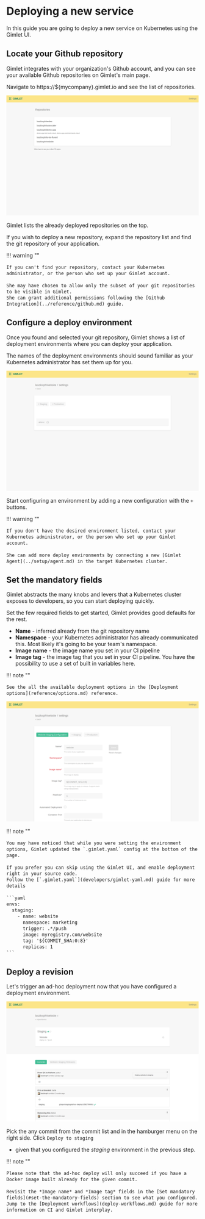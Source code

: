 # Deploying a new service

In this guide you are going to deploy a new service on Kubernetes using the Gimlet UI.

## Locate your Github repository

Gimlet integrates with your organization's Github account, and you can see your available Github repositories on Gimlet's main page.

Navigate to https://${mycompany}.gimlet.io and see the list of repositories.

![Repository list](./repo-list.png)

Gimlet lists the already deployed repositories on the top.

If you wish to deploy a new repository, expand the repository list and find the git repository of your application.


!!! warning ""

    If you can't find your repository, contact your Kubernetes administrator, or the person who set up your Gimlet account.
    
    She may have chosen to allow only the subset of your git repositories to be visible in Gimlet.
    She can grant additional permissions following the [Github Integration](../reference/github.md) guide.

## Configure a deploy environment

Once you found and selected your git repository, Gimlet shows a list of deployment environments where you can deploy your application.

The names of the deployment environments should sound familiar as your Kubernetes administrator has set them up for you. 

![Repository list](./configure-env.png)

Start configuring an environment by adding a new configuration with the `+` buttons.

!!! warning ""

    If you don't have the desired environment listed, contact your Kubernetes administrator, or the person who set up your Gimlet account.
    
    She can add more deploy environments by connecting a new [Gimlet Agent](../setup/agent.md) in the target Kubernetes cluster.

## Set the mandatory fields

Gimlet abstracts the many knobs and levers that a Kubernetes cluster exposes to developers, so you can start deploying quickly.

Set the few required fields to get started, Gimlet provides good defaults for the rest.

- **Name** - inferred already from the git repository name
- **Namespace** - your Kubernetes administrator has already communicated this. Most likely it's going to be your team's namespace.
- **Image name** - the image name you set in your CI pipeline
- **Image tag** - the image tag that you set in your CI pipeline. You have the possibility to use a set of built in variables here. 

!!! note ""

    See the all the available deployment options in the [Deployment options](reference/options.md) reference.

![Mandatory fields](./mandatory-fields.png)

!!! note ""

    You may have noticed that while you were setting the environment options, Gimlet updated the `.gimlet.yaml` config at the bottom of the page.
    
    If you prefer you can skip using the Gimlet UI, and enable deployment right in your source code.
    Follow the [`.gimlet.yaml`](developers/gimlet-yaml.md) guide for more details

    ```yaml
    envs:
      staging:
        - name: website
          namespace: marketing
          trigger: .*/push
          image: myregistry.com/website
          tag: '${COMMIT_SHA:0:8}'
          replicas: 1
    ```

## Deploy a revision

Let's trigger an ad-hoc deployment now that you have configured a deployment environment.

![Deploy](./deploy.png)

Pick the any commit from the commit list and in the hamburger menu on the right side. Click `Deploy to staging`
- given that you configured the *staging* environment in the previous step.

!!! note ""

    Please note that the ad-hoc deploy will only succeed if you have a Docker image built already for the given commit.
    
    Revisit the *Image name* and *Image tag* fields in the [Set mandatory fields](#set-the-mandatory-fields) section to see what you configured.
    Jump to the [Deployment workflows](deploy-workflows.md) guide for more information on CI and Gimlet interplay.
